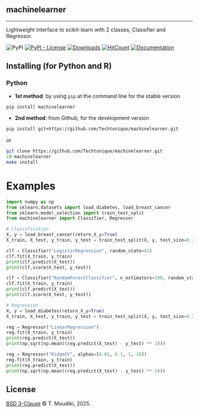 machinelearner
--------

<hr>

Lightweight interface to scikit-learn with 2 classes, Classifier and Regressor. 

![PyPI](https://img.shields.io/pypi/v/machinelearner) [![PyPI - License](https://img.shields.io/pypi/l/machinelearner)](https://github.com/thierrymoudiki/machinelearner/blob/master/LICENSE) [![Downloads](https://pepy.tech/badge/machinelearner)](https://pepy.tech/project/machinelearner) 
[![HitCount](https://hits.dwyl.com/Techtonique/machinelearner.svg?style=flat-square)](http://hits.dwyl.com/Techtonique/machinelearner)
[![Documentation](https://img.shields.io/badge/documentation-is_here-green)](https://techtonique.github.io/machinelearner/)


## Installing (for Python and R)

### Python 

- __1st method__: by using `pip` at the command line for the stable version

```bash
pip install machinelearner
```

- __2nd method__: from Github, for the development version

```bash
pip install git+https://github.com/Techtonique/machinelearner.git
```

or 

```bash
git clone https://github.com/Techtonique/machinelearner.git
cd machinelearner
make install
```

# Examples

```python
import numpy as np
from sklearn.datasets import load_diabetes, load_breast_cancer
from sklearn.model_selection import train_test_split
from machinelearner import Classifier, Regressor

# Classification
X, y = load_breast_cancer(return_X_y=True)
X_train, X_test, y_train, y_test = train_test_split(X, y, test_size=0.2, random_state=42)

clf = Classifier("LogisticRegression", random_state=42)
clf.fit(X_train, y_train)
print(clf.predict(X_test))
print(clf.score(X_test, y_test))

clf = Classifier("RandomForestClassifier", n_estimators=100, random_state=42)
clf.fit(X_train, y_train)
print(clf.predict(X_test))
print(clf.score(X_test, y_test))

# Regression
X, y = load_diabetes(return_X_y=True)
X_train, X_test, y_train, y_test = train_test_split(X, y, test_size=0.2, random_state=42)

reg = Regressor("LinearRegression")
reg.fit(X_train, y_train)
print(reg.predict(X_test))
print(np.sqrt(np.mean((reg.predict(X_test) - y_test) ** 2)))

reg = Regressor("RidgeCV", alphas=[0.01, 0.1, 1, 10])
reg.fit(X_train, y_train)
print(reg.predict(X_test))
print(np.sqrt(np.mean((reg.predict(X_test) - y_test) ** 2)))
```

## License

[BSD 3-Clause](LICENSE) © T. Moudiki, 2025. 
